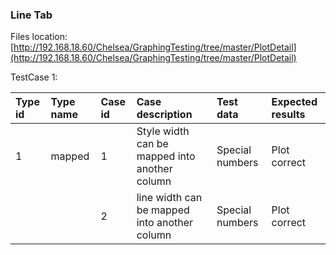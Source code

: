 ### Line Tab

Files location:[http://192.168.18.60/Chelsea/GraphingTesting/tree/master/PlotDetail](http://192.168.18.60/Chelsea/GraphingTesting/tree/master/PlotDetail)

TestCase 1:

| Type id | Type name | Case id | Case description | Test data | Expected results |
| :--- | :--- | :--- | :--- | :--- | :--- |
| 1 | mapped | 1 | Style width can be mapped into another column | Special numbers | Plot correct |
|  |  | 2 | line width can be mapped into another column | Special numbers | Plot correct |



